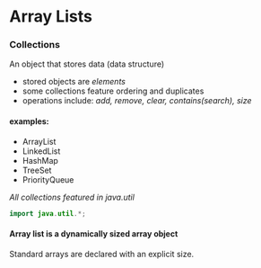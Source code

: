 Array Lists
===========

### Collections
An object that stores data (data structure)

  - stored objects are *elements*
  - some collections feature ordering and duplicates
  - operations include: *add, remove, clear, contains(search), size*

#### examples:

  - ArrayList
  - LinkedList
  - HashMap
  - TreeSet
  - PriorityQueue

_All collections featured in java.util_

```java
import java.util.*;
```

#### Array list is a dynamically sized array object

Standard arrays are declared with an explicit size.


